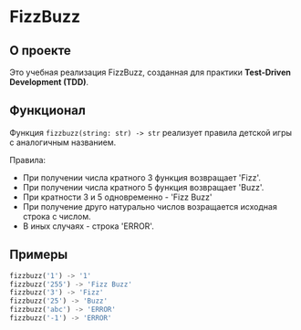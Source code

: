 # FizzBuzz

## О проекте
Это учебная реализация FizzBuzz, созданная для практики **Test-Driven Development (TDD)**.

## Функционал
Функция ```fizzbuzz(string: str) -> str``` реализует правила детской игры с аналогичным названием.

Правила:
- При получении числа кратного 3 функция возвращает 'Fizz'.
- При получении числа кратного 5 функция возвращает 'Buzz'.
- При кратности 3 и 5 одновременно - 'Fizz Buzz'
- При получение друго натурально числов возращается исходная строка с числом.
- В иных случаях - строка 'ERROR'.


## Примеры

```python
fizzbuzz('1') -> '1'
fizzbuzz('255') -> 'Fizz Buzz'
fizzbuzz('3') -> 'Fizz'
fizzbuzz('25') -> 'Buzz'
fizzbuzz('abc') -> 'ERROR'
fizzbuzz('-1') -> 'ERROR'
```